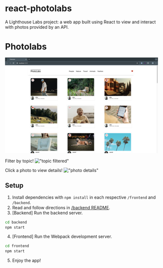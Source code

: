 # react-photolabs
A Lighthouse Labs project: a web app built using React to view and interact with photos provided by an API.

# Photolabs

!["home page"](./docs/Homepage.png)

Filter by topic!
!["topic filtered"](./docs/TopicFiltered.png)

Click a photo to view details!
!["photo details"](./docs/Modal.png)

## Setup

1. Install dependencies with `npm install` in each respective `/frontend` and `/backend`.
2. Read and follow directions in [/backend README](./backend/README).
3. [Backend] Run the backend server.

```sh
cd backend
npm start
```
4. [Frontend] Run the Webpack development server.

```sh
cd frontend
npm start
```

5. Enjoy the app!
